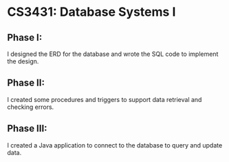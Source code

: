 # CS3431: Database Systems I

## Phase I:
I designed the ERD for the database and wrote the SQL code to implement the design.

## Phase II:
I created some procedures and triggers to support data retrieval and checking errors.

## Phase III:
I created a Java application to connect to the database to query and update data.
